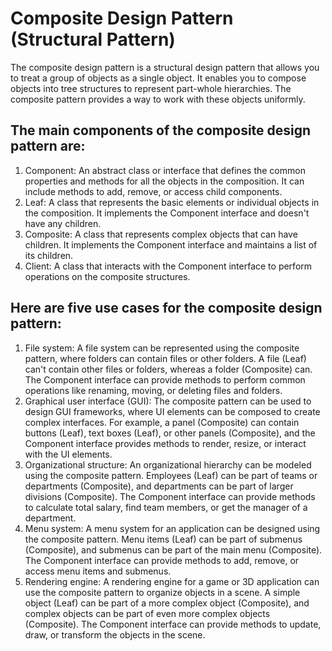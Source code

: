 # Composite Design Pattern (Structural Pattern)

The composite design pattern is a structural design pattern that allows you to treat a group of objects as a single object. It enables you to compose objects into tree structures to represent part-whole hierarchies. The composite pattern provides a way to work with these objects uniformly.

## The main components of the composite design pattern are:

1. Component: An abstract class or interface that defines the common properties and methods for all the objects in the composition. It can include methods to add, remove, or access child components.
2. Leaf: A class that represents the basic elements or individual objects in the composition. It implements the Component interface and doesn't have any children.
3. Composite: A class that represents complex objects that can have children. It implements the Component interface and maintains a list of its children.
4. Client: A class that interacts with the Component interface to perform operations on the composite structures.

## Here are five use cases for the composite design pattern:

1. File system: A file system can be represented using the composite pattern, where folders can contain files or other folders. A file (Leaf) can't contain other files or folders, whereas a folder (Composite) can. The Component interface can provide methods to perform common operations like renaming, moving, or deleting files and folders.
2. Graphical user interface (GUI): The composite pattern can be used to design GUI frameworks, where UI elements can be composed to create complex interfaces. For example, a panel (Composite) can contain buttons (Leaf), text boxes (Leaf), or other panels (Composite), and the Component interface provides methods to render, resize, or interact with the UI elements.
3. Organizational structure: An organizational hierarchy can be modeled using the composite pattern. Employees (Leaf) can be part of teams or departments (Composite), and departments can be part of larger divisions (Composite). The Component interface can provide methods to calculate total salary, find team members, or get the manager of a department.
4. Menu system: A menu system for an application can be designed using the composite pattern. Menu items (Leaf) can be part of submenus (Composite), and submenus can be part of the main menu (Composite). The Component interface can provide methods to add, remove, or access menu items and submenus.
5. Rendering engine: A rendering engine for a game or 3D application can use the composite pattern to organize objects in a scene. A simple object (Leaf) can be part of a more complex object (Composite), and complex objects can be part of even more complex objects (Composite). The Component interface can provide methods to update, draw, or transform the objects in the scene.
